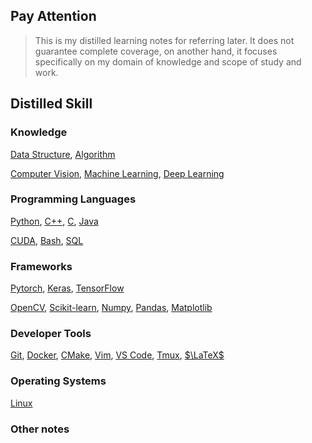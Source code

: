 ## Pay Attention

> This is my distilled learning notes for referring later. It does not guarantee complete coverage, on another hand, it focuses specifically on my domain of knowledge and scope of study and work.

## Distilled Skill

### Knowledge

[Data Structure](/distilled/data-structure.html), [Algorithm](/distilled/algorithm.html)

[Computer Vision](/distilled/computer-vision.html), [Machine Learning](/distilled/machine-learning.html), [Deep Learning](/distilled/deep-learning.html)

<!-- <div class="row">
    <a href="">
    <div class="column">
        <span title="Data structure notes"><img onmousemove="bigImg(this)" onmouseout="normalImg(this)" src="https://raw.githubusercontent.com/maiminh1996/icons/master/icons/datastructure-box.svg"></span>
    </div>
    </a>
    <a href="">
    <div class="column">
        <img onmousemove="bigImg(this)" onmouseout="normalImg(this)" src="https://raw.githubusercontent.com/maiminh1996/icons/master/icons/algo-box.svg">
    </div>
    </a>
</div>

<div class="row">
    <a href="">
    <div class="column">
        <img onmousemove="bigImg(this)" onmouseout="normalImg(this)" src="https://raw.githubusercontent.com/maiminh1996/icons/master/icons/cv-box.svg">
    </div>
    </a>
    <a href="">
    <div class="column">
        <img onmousemove="bigImg(this)" onmouseout="normalImg(this)" src="https://raw.githubusercontent.com/maiminh1996/icons/master/icons/ml-box.svg">
    </div>
    </a>
    <a href="">
    <div class="column">
        <img onmousemove="bigImg(this)" onmouseout="normalImg(this)" src="https://raw.githubusercontent.com/maiminh1996/icons/master/icons/dl-box.svg">
    </div>
    </a>
</div> -->

### Programming Languages

[Python](/distilled/python.html), [C++](/distilled/cpp.html), [C](/distilled/c.html), [Java](/distilled/java.html)

[CUDA](/distilled/cuda.html), [Bash](/distilled/bash.html), [SQL](/distilled/sql.html)

<!-- <div class="row">
    <a href="">
    <div class="column">
        <img onmousemove="bigImg(this)" onmouseout="normalImg(this)" src="https://raw.githubusercontent.com/maiminh1996/icons/master/icons/python-box.svg">
    </div>
    </a>
    <a href="">
    <div class="column">
        <img onmousemove="bigImg(this)" onmouseout="normalImg(this)" src="https://raw.githubusercontent.com/maiminh1996/icons/master/icons/cpp-box.svg">
    </div>
    </a>
    <a href="">
    <div class="column">
        <img onmousemove="bigImg(this)" onmouseout="normalImg(this)" src="https://raw.githubusercontent.com/maiminh1996/icons/master/icons/c-box.svg">
    </div>
    </a>
    <a href="">
    <div class="column">
        <img onmousemove="bigImg(this)" onmouseout="normalImg(this)" src="https://raw.githubusercontent.com/maiminh1996/icons/master/icons/java-box.svg">
    </div>
    </a>
</div>
<div class="row">
    <a href="">
    <div class="column">
        <img onmousemove="bigImg(this)" onmouseout="normalImg(this)" src="https://raw.githubusercontent.com/maiminh1996/icons/master/icons/cuda-box.svg">
    </div>
    </a>
    <a href="">
    <div class="column">
        <img onmousemove="bigImg(this)" onmouseout="normalImg(this)" src="https://raw.githubusercontent.com/maiminh1996/icons/master/icons/bash-box.svg">
    </div>
    </a>
    <a href="">
    <div class="column">
        <img onmousemove="bigImg(this)" onmouseout="normalImg(this)" src="https://raw.githubusercontent.com/maiminh1996/icons/master/icons/sql-box.svg">
    </div>
    </a>
</div> -->


### Frameworks

[Pytorch](/distilled/pytorch.html), [Keras](/distilled/keras.html), [TensorFlow](/distilled/tensorflow.html)

[OpenCV](/distilled/opencv.html), [Scikit-learn](/distilled/scikit-learn.html), [Numpy](/distilled/numpy.html), [Pandas](/distilled/pandas.html), [Matplotlib](/distilled/matplotlib.html)

<!-- <div class="row">
    <a href="">
    <div class="column">
        <img onmousemove="bigImg(this)" onmouseout="normalImg(this)" src="https://raw.githubusercontent.com/maiminh1996/icons/master/icons/pytorch-box.svg">
    </div>
    </a>
    <a href="">
    <div class="column">
        <img onmousemove="bigImg(this)" onmouseout="normalImg(this)" src="https://raw.githubusercontent.com/maiminh1996/icons/master/icons/keras-box.svg">
    </div>
    </a>
    <a href="">
    <div class="column">
        <img onmousemove="bigImg(this)" onmouseout="normalImg(this)" src="https://raw.githubusercontent.com/maiminh1996/icons/master/icons/tensorflow-box.svg">
    </div>
    </a>
</div>

<div class="row">
    <a href="">
    <div class="column">
        <img onmousemove="bigImg(this)" onmouseout="normalImg(this)" src="https://raw.githubusercontent.com/maiminh1996/icons/master/icons/opencv-box.svg">
    </div>
    </a>
    <a href="">
    <div class="column">
        <img onmousemove="bigImg(this)" onmouseout="normalImg(this)" src="https://raw.githubusercontent.com/maiminh1996/icons/master/icons/scikitlearn-box.svg">
    </div>
    </a>
    <a href="">
    <div class="column">
        <img onmousemove="bigImg(this)" onmouseout="normalImg(this)" src="https://raw.githubusercontent.com/maiminh1996/icons/master/icons/numpy-box.svg">
    </div>
    </a>
    <a href="">
    <div class="column">
        <img onmousemove="bigImg(this)" onmouseout="normalImg(this)" src="https://raw.githubusercontent.com/maiminh1996/icons/master/icons/scipy-box.svg">
    </div>
    </a>
    <a href="">
    <div class="column">
        <img onmousemove="bigImg(this)" onmouseout="normalImg(this)" src="https://raw.githubusercontent.com/maiminh1996/icons/master/icons/pandas-box.svg">
    </div>
    </a>
    <a href="">
    <div class="column">
        <img onmousemove="bigImg(this)" onmouseout="normalImg(this)" src="https://raw.githubusercontent.com/maiminh1996/icons/master/icons/matplotlib-box.svg">
    </div>
    </a>
</div>

<div class="row">
    <a href="">
    <div class="column">
        <img onmousemove="bigImg(this)" onmouseout="normalImg(this)" src="https://raw.githubusercontent.com/maiminh1996/icons/master/icons/tensorrt-box.svg">
    </div>
    </a>
    <a href="">
    <div class="column">
        <img onmousemove="bigImg(this)" onmouseout="normalImg(this)" src="https://raw.githubusercontent.com/maiminh1996/icons/master/icons/qt-box.svg">
    </div>
    </a>
    <a href="">
    <div class="column">
        <img onmousemove="bigImg(this)" onmouseout="normalImg(this)" src="https://raw.githubusercontent.com/maiminh1996/icons/master/icons/ros-box.svg">
    </div>
    </a>
</div> -->

###  Developer Tools

[Git](/distilled/git.html), [Docker](/distilled/docker.html), [CMake](/distilled/cmake.html), [Vim](/distilled/vim.html), [VS Code](/distilled/vs-code.html), [Tmux](/distilled/tmux.html), [$\LaTeX$](/distilled/latex.html)
<!-- <div class="row">
    <a href="/distilled/git.html">
    <div class="column">
        <img onmousemove="bigImg(this)" onmouseout="normalImg(this)" src="https://raw.githubusercontent.com/maiminh1996/icons/master/icons/git-box.svg">
    </div>
    </a>
    <a href="">
    <div class="column">
        <img onmousemove="bigImg(this)" onmouseout="normalImg(this)" src="https://raw.githubusercontent.com/maiminh1996/icons/master/icons/docker-box.svg">
    </div>
    </a>
    <a href="">
    <div class="column">
        <img onmousemove="bigImg(this)" onmouseout="normalImg(this)" src="https://raw.githubusercontent.com/maiminh1996/icons/master/icons/cmake-box.svg">
    </div>
    </a>
    <a href="">
    <div class="column">
        <img onmousemove="bigImg(this)" onmouseout="normalImg(this)" src="https://raw.githubusercontent.com/maiminh1996/icons/master/icons/vim-box.svg">
    </div>
    </a>
    <a href="">
    <div class="column">
        <img onmousemove="bigImg(this)" onmouseout="normalImg(this)" src="https://raw.githubusercontent.com/maiminh1996/icons/master/icons/vscode-box.svg">
    </div>
    </a>
    <a href="">
    <div class="column">
        <img onmousemove="bigImg(this)" onmouseout="normalImg(this)" src="https://raw.githubusercontent.com/maiminh1996/icons/master/icons/tmux-box.svg">
    </div>
    </a>
    <a href="">
    <div class="column">
        <img onmousemove="bigImg(this)" onmouseout="normalImg(this)" src="https://raw.githubusercontent.com/maiminh1996/icons/master/icons/latex-box.svg">
    </div>
    </a>
</div> -->

###  Operating Systems


[Linux](/distilled/linux.html)

<!-- <div class="row">
    <a href="">
    <div class="column">
        <img onmousemove="bigImg(this)" onmouseout="normalImg(this)" src="https://raw.githubusercontent.com/maiminh1996/icons/master/icons/linux-box.svg">
    </div>
    </a>
</div> -->

### Other notes

<script src='{{ "/js/distilled.js " | prepend: site.baseurl }}'></script>



<!-- <pre id="show-json-from-git"></pre>

<script>
var url = 'https://raw.githubusercontent.com/maiminh1996/maiminh1996.github.io/master/_includes/about/en.md';
fetch(url)
.then(res => res.text())
.then((out) => {
  document.getElementById("show-json-from-git").innerText = out
})
.catch(err => { throw err });
</script> -->
